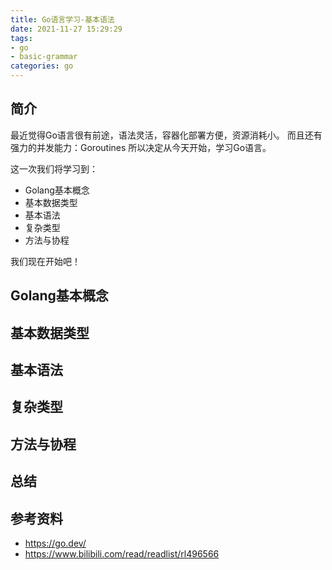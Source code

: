 ```yaml
---
title: Go语言学习-基本语法
date: 2021-11-27 15:29:29
tags:
- go
- basic-grammar
categories: go
---
```


## 简介
最近觉得Go语言很有前途，语法灵活，容器化部署方便，资源消耗小。
而且还有强力的并发能力：Goroutines
所以决定从今天开始，学习Go语言。

这一次我们将学习到：
- Golang基本概念
- 基本数据类型
- 基本语法
- 复杂类型
- 方法与协程

我们现在开始吧！
<!--more-->

## Golang基本概念

## 基本数据类型

## 基本语法

## 复杂类型

## 方法与协程

## 总结

## 参考资料
- https://go.dev/
- https://www.bilibili.com/read/readlist/rl496566